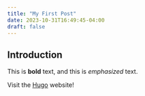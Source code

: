 ```yaml
---
title: "My First Post"
date: 2023-10-31T16:49:45-04:00
draft: false
---
```


## Introduction

This is **bold** text, and this is *emphasized* text.

Visit the [Hugo](https://gohugo.io) website!
